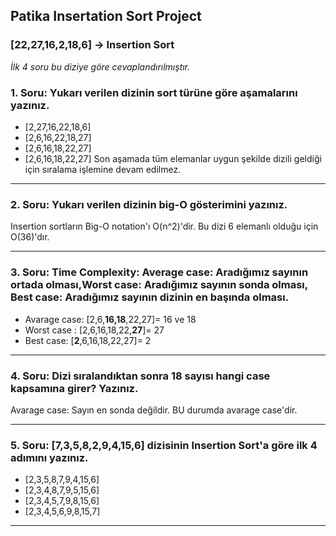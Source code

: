 ## Patika Insertation Sort Project

### [22,27,16,2,18,6] -> Insertion Sort
*İlk 4 soru bu diziye göre cevaplandırılmıştır.*


### **1. Soru: Yukarı verilen dizinin sort türüne göre aşamalarını yazınız.**
- [2,27,16,22,18,6]
- [2,6,16,22,18,27]
- [2,6,16,18,22,27]
- [2,6,16,18,22,27] 
Son aşamada tüm elemanlar uygun şekilde dizili geldiği için sıralama işlemine devam edilmez.

---
### **2. Soru: Yukarı verilen dizinin big-O gösterimini yazınız.**
Insertion sortların Big-O notation'ı O(n^2)'dir. Bu dizi 6 elemanlı olduğu için O(36)'dır.

---
### **3. Soru: Time Complexity: Average case: Aradığımız sayının ortada olması,Worst case: Aradığımız sayının sonda olması, Best case: Aradığımız sayının dizinin en başında olması.**
- Avarage case: [2,6,**16,18**,22,27]= 16 ve 18
- Worst case : [2,6,16,18,22,**27**]= 27
- Best case: [**2**,6,16,18,22,27]= 2
---

### **4. Soru: Dizi sıralandıktan sonra 18 sayısı hangi case kapsamına girer? Yazınız.**
Avarage case: Sayın en sonda değildir. BU durumda avarage case'dir.

---
### **5. Soru: [7,3,5,8,2,9,4,15,6] dizisinin Insertion Sort'a göre ilk 4 adımını yazınız.**
- [2,3,5,8,7,9,4,15,6]
- [2,3,4,8,7,9,5,15,6]
- [2,3,4,5,7,9,8,15,6]
- [2,3,4,5,6,9,8,15,7]
---